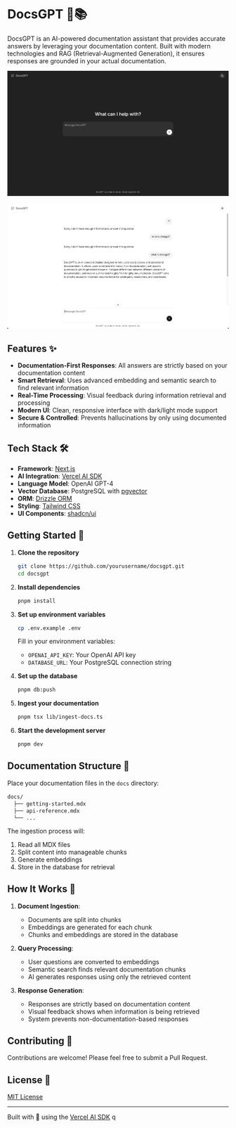 # DocsGPT 🤖📚

DocsGPT is an AI-powered documentation assistant that provides accurate answers by leveraging your documentation content. Built with modern technologies and RAG (Retrieval-Augmented Generation), it ensures responses are grounded in your actual documentation.

![Chat start](public/home-dark.png)

![Rag Example](public/rag-light.png)

## Features ✨

- **Documentation-First Responses**: All answers are strictly based on your documentation content
- **Smart Retrieval**: Uses advanced embedding and semantic search to find relevant information
- **Real-Time Processing**: Visual feedback during information retrieval and processing
- **Modern UI**: Clean, responsive interface with dark/light mode support
- **Secure & Controlled**: Prevents hallucinations by only using documented information

## Tech Stack 🛠️

- **Framework**: [Next.js](https://nextjs.org/)
- **AI Integration**: [Vercel AI SDK](https://sdk.vercel.ai/docs)
- **Language Model**: OpenAI GPT-4
- **Vector Database**: PostgreSQL with [pgvector](https://github.com/pgvector/pgvector)
- **ORM**: [Drizzle ORM](https://orm.drizzle.team/)
- **Styling**: [Tailwind CSS](https://tailwindcss.com/)
- **UI Components**: [shadcn/ui](https://ui.shadcn.com/)

## Getting Started 🚀

1. **Clone the repository**
   ```bash
   git clone https://github.com/yourusername/docsgpt.git
   cd docsgpt
   ```

2. **Install dependencies**
   ```bash
   pnpm install
   ```

3. **Set up environment variables**
   ```bash
   cp .env.example .env
   ```
   Fill in your environment variables:
   - `OPENAI_API_KEY`: Your OpenAI API key
   - `DATABASE_URL`: Your PostgreSQL connection string

4. **Set up the database**
   ```bash
   pnpm db:push
   ```

5. **Ingest your documentation**
   ```bash
   pnpm tsx lib/ingest-docs.ts
   ```

6. **Start the development server**
   ```bash
   pnpm dev
   ```

## Documentation Structure 📁

Place your documentation files in the `docs` directory:
```
docs/
  ├── getting-started.mdx
  ├── api-reference.mdx
  └── ...
```

The ingestion process will:
1. Read all MDX files
2. Split content into manageable chunks
3. Generate embeddings
4. Store in the database for retrieval

## How It Works 🔄

1. **Document Ingestion**:
   - Documents are split into chunks
   - Embeddings are generated for each chunk
   - Chunks and embeddings are stored in the database

2. **Query Processing**:
   - User questions are converted to embeddings
   - Semantic search finds relevant documentation chunks
   - AI generates responses using only the retrieved content

3. **Response Generation**:
   - Responses are strictly based on documentation content
   - Visual feedback shows when information is being retrieved
   - System prevents non-documentation-based responses

## Contributing 🤝

Contributions are welcome! Please feel free to submit a Pull Request.

## License 📄

[MIT License](LICENSE)

---

Built with 💜 using the [Vercel AI SDK](https://sdk.vercel.ai/docs)
q